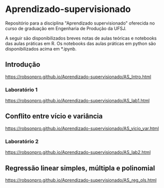 # Aprendizado-supervisionado

Repositório para a disciplina "Aprendizado supervisionado" oferecida no curso de graduação em Engenharia de Produção da UFSJ.

A seguir são disponibilizados breves notas de aulas teóricas e notebooks das aulas práticas em R. Os notebooks das aulas práticas em python são disponibilizados acima em *.ipynb.

## Introdução

https://robsonpro.github.io/Aprendizado-supervisionado/AS_Intro.html

### Laboratório 1

https://robsonpro.github.io/Aprendizado-supervisionado/AS_lab1.html

## Conflito entre vício e variância

https://robsonpro.github.io/Aprendizado-supervisionado/AS_vicio_var.html

### Laboratório 2

https://robsonpro.github.io/Aprendizado-supervisionado/AS_lab2.html

## Regressão linear simples, múltipla e polinomial

https://robsonpro.github.io/Aprendizado-supervisionado/AS_reg_ols.html

